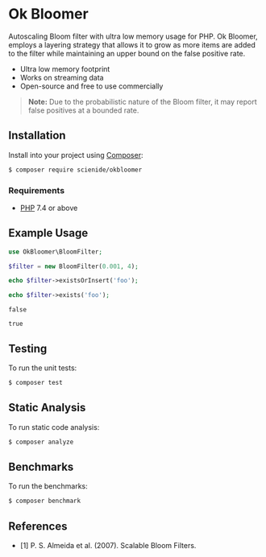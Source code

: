 # Ok Bloomer
Autoscaling Bloom filter with ultra low memory usage for PHP. Ok Bloomer, employs a layering strategy that allows it to grow as more items are added to the filter while maintaining an upper bound on the false positive rate.

- Ultra low memory footprint
- Works on streaming data
- Open-source and free to use commercially

> **Note:** Due to the probabilistic nature of the Bloom filter, it may report false positives at a bounded rate.

## Installation
Install into your project using [Composer](https://getcomposer.org/):

```sh
$ composer require scienide/okbloomer
```

### Requirements
- [PHP](https://php.net/manual/en/install.php) 7.4 or above

## Example Usage

```php
use OkBloomer\BloomFilter;

$filter = new BloomFilter(0.001, 4);

echo $filter->existsOrInsert('foo');

echo $filter->exists('foo');
```

```
false 

true
```

## Testing
To run the unit tests:

```sh
$ composer test
```
## Static Analysis
To run static code analysis:

```sh
$ composer analyze
```

## Benchmarks
To run the benchmarks:

```sh
$ composer benchmark
```

## References
- [1] P. S. Almeida et al. (2007). Scalable Bloom Filters.
